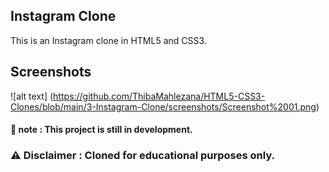 ## Instagram Clone

This is an Instagram clone in HTML5 and CSS3.

## Screenshots

![alt text] (https://github.com/ThibaMahlezana/HTML5-CSS3-Clones/blob/main/3-Instagram-Clone/screenshots/Screenshot%2001.png)

#### 📓 note : This project is still in development.
### :warning: Disclaimer : Cloned for educational purposes only.
